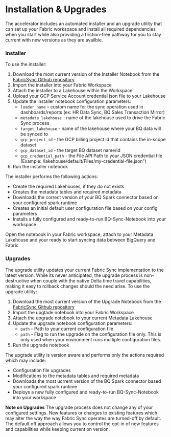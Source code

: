 # Installation & Upgrades

The accelerator includes an automated installer and an upgrade utility that can set up your Fabric workspace and install all required dependencies  when you start while also providing a friction-free pathway for you to stay current with new versions as they are availble. 

### Installer
To use the installer:
1. Download the most current version of the Installer Notebook from the [FabricSync Github repository](https://github.com/microsoft/FabricBQSync/tree/main/Notebooks)
2. Import the installer into your Fabric Workspace
3. Attach the installer to a Lakehouse within the Workspace
4. Upload your GCP Service Account credential json file to your Lakehouse
5. Update the installer notebook configuration parameters:
	- <code>loader_name</code> – custom name for the sync operation used in dashboards/reports (ex: HR Data Sync, BQ Sales Transaction Mirror)
	- <code>metadata_lakehouse</code> - name of the lakehouse used to drive the Fabric Sync process
	- <code>target_lakehouse</code> - name of the lakehouse where your BQ data will be synced to
	- <code>gcp_project_id</code> - the GCP billing project id that contains the in-scope dataset
	- <code>gcp_dataset_id</code> - the target BQ dataset name/id
	- <code>gcp_credential_path</code> - the File API Path to your JSON credential file (Example: /lakehouse/default/Files/my-credential-file.json")
6. Run the installer notebook

The installer performs the following actions:
- Create the required Lakehouses, if they do not exists
- Creates the metadata tables and required metadata
- Downloads the correct version of your BQ Spark connector based on your configured spark runtime
- Creates an initial default user configuration file based on your config parameters
- Installs a fully configured and ready-to-run BQ-Sync-Notebook into your workspace

Open the notebook in your Fabric workspace, attach to your Metadata Lakehouse and your ready to start syncing data between BigQuery and Fabric

### Upgrades
The upgrade utility updates your current Fabric Sync implementation to the latest version. While its never anticipated, the upgrade process is non-destructive when couple with the native Delta time travel capabilities, making it easy to rollback changes should the need arise. To use the upgrade utility:
1. Download the most current version of the Upgrade Notebook from the [FabricSync Github repository](https://github.com/microsoft/FabricBQSync/tree/main/Notebooks)
2. Import the upgtade notebook into your Fabric Workspace
3. Attach the upgrade notebook to your current Metadata Lakehouse
4. Update the upgrade notebook configuration parameters:
    - <code>path</code> - Path to your current configuration file
    - <code>path</code> - Flag to run the upgrade on the configuration file only. This is only used when your environment runs multiple configuration files.
5. Run the upgrade notebook

The upgrade utility is version aware and performs only the actions required which may include:
- Configuration file upgrades
- Modifications to the metadata tables and required metadata
- Downloads the most ucrrent version of the BQ Spark connector based your configured spark runtime
- Deploys a new fully configured and ready-to-run BQ-Sync-Notebook into your workspace

**Note on Upgrades**
The upgrade process does not change any of your configured settings. New features or changes to existing features which may alter the way the way Fabric Sync operates are turned-off by default. The default off approach allows you to control the opt-in of new features and capabilities while keeping current on version.

